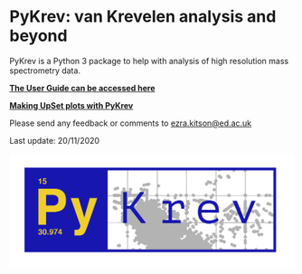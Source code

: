 # PyKrev: van Krevelen analysis and beyond

PyKrev is a Python 3 package to help with analysis of high resolution mass spectrometry data.

[**The User Guide can be accessed here**](https://github.com/Kzra/PyKrev/blob/master/docs/PyKrevUserGuide.md)

[**Making UpSet plots with PyKrev**](https://github.com/Kzra/PyKrev/blob/master/docs/UpSetplotswithPyKrev.md)

Please send any feedback or comments to ezra.kitson@ed.ac.uk

Last update: 20/11/2020

<img src="https://github.com/Kzra/PyKrev/blob/master/docs/Pykrev_blue.png" alt="PyKrev" width="650"/>